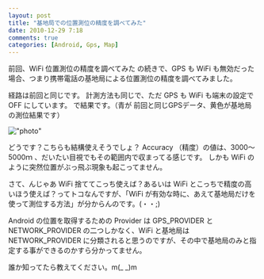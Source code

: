 ```yaml
---
layout: post
title: "基地局での位置測位の精度を調べてみた"
date: 2010-12-29 7:18
comments: true
categories: [Android, Gps, Map]
---
```

前回、WiFi 位置測位の精度を調べてみた の続きで、GPS も WiFi も無効だった場合、つまり携帯電話の基地局による位置測位の精度を調べてみました。
<!--more-->

経路は前回と同じです。
計測方法も同じで、ただ GPS も WiFi も端末の設定で OFF にしています。
で結果です。（青が 前回と同じGPSデータ、黄色が基地局の測位結果です）

!["photo"](https://blog.amay0777.net/assets/images/posts/celllocation_map.png)

どうです？こちらも結構使えそうでしょ？
Accuracy （精度）の値は、3000～5000ｍ 、だいたい目視でもその範囲内で収まってる感じです。
しかも WiFi のように突然位置がぶっ飛ぶ現象も起こってません。

さて、んじゃあ WiFi 捨ててこっち使えば？あるいは WiFi とこっちで精度の高いほう使えば？ってトコなんですが、「WiFi が有効な時に、あえて基地局だけを使って測位する方法」が分からんのです。(・・;)

Android の位置を取得するための Provider は GPS_PROVIDER と NETWORK_PROVIDER の二つしかなく、WiFi と基地局は NETWORK_PROVIDER に分類されると思うのですが、その中で基地局のみと指定する事ができるのかすら分かってません。

誰か知ってたら教えてください。m(_ _)m